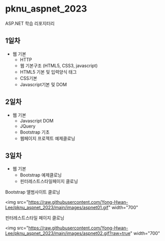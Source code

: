 # pknu_aspnet_2023
ASP.NET 학습 리포지터리

## 1일차
- 웹 기본
	- HTTP
	- 웹 기본구조 (HTML5, CSS3, javascript)
	- HTML5 기본 및 입력양식 태그
	- CSS기본
	- Javascript기본 및 DOM
	
## 2일차
- 웹 기본
	- Javascript DOM
	- JQuery
	- Bootstrap 기초
	- 웹페이지 프로젝트 예제클로닝
	
## 3일차
- 웹 기본
	- Bootstrap 예제클로닝
	- 핀터레스트스타일페이지 클로닝
	
Bootstrap 앨범사이트 클로닝

<img src="https://raw.githubusercontent.com/Yong-Hwan-Lee/pknu_aspnet_2023/main/images/aspnet01.gif" width="700"
	
핀터레스트스타일 페이지 클로닝

<img src="https://raw.githubusercontent.com/Yong-Hwan-Lee/pknu_aspnet_2023/main/images/aspnet02.gif?raw=true" width="700"